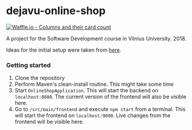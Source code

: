 # dejavu-online-shop
[![Waffle.io - Columns and their card count](https://badge.waffle.io/c5406b7fb9cba2d5c9eca56dfaacc69b02ed18edc83e2f2e7cf8b7754fd815b9.svg?columns=all)](https://waffle.io/gerdasml/dejavu-online-shop) 

A project for the Software Development course in Vilnius University. 2018.

Ideas for the initial setup were taken from [here](https://github.com/dlizarra/spring-boot-react-webpack-starter).

### Getting started
1. Clone the repository
1. Perform Maven's clean-install routine. This might take some time
1. Start `OnlineShopApplication`. This will start the backend on `localhost:8080`. The current version of the frontend will also be visible here.
1. Go to `/src/main/frontend` and execute `npm start` from a terminal. This will start the frontend on `localhost:9090`. Live changes from the frontend will be visible here.